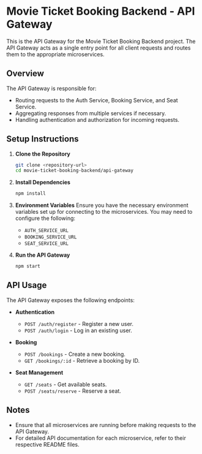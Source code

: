 # Movie Ticket Booking Backend - API Gateway

This is the API Gateway for the Movie Ticket Booking Backend project. The API Gateway acts as a single entry point for all client requests and routes them to the appropriate microservices.

## Overview

The API Gateway is responsible for:

- Routing requests to the Auth Service, Booking Service, and Seat Service.
- Aggregating responses from multiple services if necessary.
- Handling authentication and authorization for incoming requests.

## Setup Instructions

1. **Clone the Repository**
   ```bash
   git clone <repository-url>
   cd movie-ticket-booking-backend/api-gateway
   ```

2. **Install Dependencies**
   ```bash
   npm install
   ```

3. **Environment Variables**
   Ensure you have the necessary environment variables set up for connecting to the microservices. You may need to configure the following:
   - `AUTH_SERVICE_URL`
   - `BOOKING_SERVICE_URL`
   - `SEAT_SERVICE_URL`

4. **Run the API Gateway**
   ```bash
   npm start
   ```

## API Usage

The API Gateway exposes the following endpoints:

- **Authentication**
  - `POST /auth/register` - Register a new user.
  - `POST /auth/login` - Log in an existing user.

- **Booking**
  - `POST /bookings` - Create a new booking.
  - `GET /bookings/:id` - Retrieve a booking by ID.

- **Seat Management**
  - `GET /seats` - Get available seats.
  - `POST /seats/reserve` - Reserve a seat.

## Notes

- Ensure that all microservices are running before making requests to the API Gateway.
- For detailed API documentation for each microservice, refer to their respective README files.